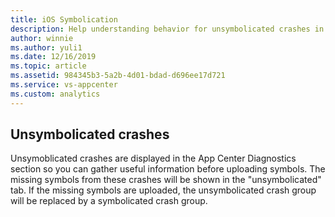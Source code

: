 ```yaml
---
title: iOS Symbolication
description: Help understanding behavior for unsymbolicated crashes in App Center
author: winnie
ms.author: yuli1
ms.date: 12/16/2019
ms.topic: article
ms.assetid: 984345b3-5a2b-4d01-bdad-d696ee17d721
ms.service: vs-appcenter
ms.custom: analytics
---
```


## Unsymbolicated crashes

Unsymoblicated crashes are displayed in the App Center Diagnostics section so you can gather useful information before uploading symbols. The missing symbols from these crashes will be shown in the "unsymbolicated" tab. If the missing symbols are uploaded, the unsymbolicated crash group will be replaced by a symbolicated crash group.  
